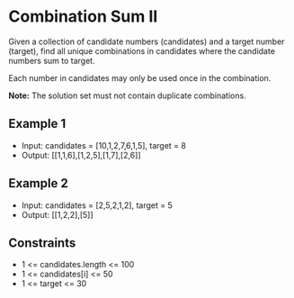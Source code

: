 # Combination Sum II

Given a collection of candidate numbers (candidates) and a target number (target), find all unique combinations in candidates where the candidate numbers sum to target.

Each number in candidates may only be used once in the combination.

**Note:** The solution set must not contain duplicate combinations.

## Example 1

- Input: candidates = [10,1,2,7,6,1,5], target = 8
- Output: [[1,1,6],[1,2,5],[1,7],[2,6]]

## Example 2

- Input: candidates = [2,5,2,1,2], target = 5
- Output: [[1,2,2],[5]]

## Constraints

- 1 <= candidates.length <= 100
- 1 <= candidates[i] <= 50
- 1 <= target <= 30
